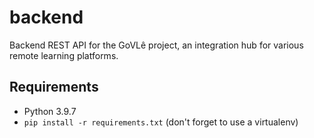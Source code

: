# backend

Backend REST API for the GoVLê project, an integration hub for various remote learning platforms.

## Requirements

- Python 3.9.7
- `pip install -r requirements.txt` (don't forget to use a virtualenv)
